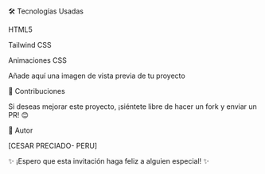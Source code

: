 🛠️ Tecnologías Usadas

HTML5

Tailwind CSS

Animaciones CSS

 

Añade aquí una imagen de vista previa de tu proyecto

🎁 Contribuciones

Si deseas mejorar este proyecto, ¡siéntete libre de hacer un fork y enviar un PR! 😊

💖 Autor

[CESAR PRECIADO- PERU] 

✨ ¡Espero que esta invitación haga feliz a alguien especial! ✨
